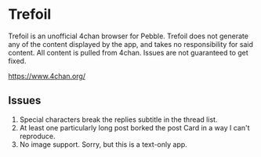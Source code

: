 # Trefoil

Trefoil is an unofficial 4chan browser for Pebble.
Trefoil does not generate any of the content displayed by the app,
and takes no responsibility for said content.
All content is pulled from 4chan.
Issues are not guaranteed to get fixed.

https://www.4chan.org/

## Issues

1. Special characters break the replies subtitle in the thread list.
2. At least one particularly long post borked the post Card in a way I can't reproduce.
3. No image support. Sorry, but this is a text-only app.
